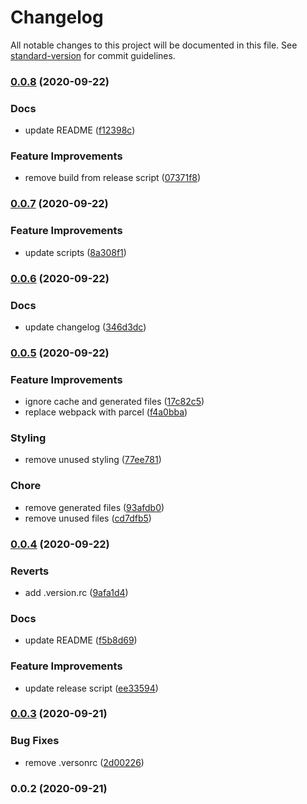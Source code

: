 # Changelog

All notable changes to this project will be documented in this file. See [standard-version](https://github.com/conventional-changelog/standard-version) for commit guidelines.

### [0.0.8](https://github.com/rowdyrabouw/11ty-starter/compare/v0.0.7...v0.0.8) (2020-09-22)


### Docs

* update README ([f12398c](https://github.com/rowdyrabouw/11ty-starter/commit/f12398c04ba816e974711607cc6f00c089609ccf))


### Feature Improvements

* remove build from release script ([07371f8](https://github.com/rowdyrabouw/11ty-starter/commit/07371f8dd5e519b932216ee3f311bcd995e36ccb))

### [0.0.7](https://github.com/rowdyrabouw/11ty-starter/compare/v0.0.6...v0.0.7) (2020-09-22)


### Feature Improvements

* update scripts ([8a308f1](https://github.com/rowdyrabouw/11ty-starter/commit/8a308f1d1068746df2f636e87d40c3ff354bbe03))

### [0.0.6](https://github.com/rowdyrabouw/11ty-starter/compare/v0.0.5...v0.0.6) (2020-09-22)


### Docs

* update changelog ([346d3dc](https://github.com/rowdyrabouw/11ty-starter/commit/346d3dc4a54c9c99dadea8576124bfecb248afb2))

### [0.0.5](https://github.com/rowdyrabouw/11ty-starter/compare/v0.0.4...v0.0.5) (2020-09-22)

### Feature Improvements

- ignore cache and generated files ([17c82c5](https://github.com/rowdyrabouw/11ty-starter/commit/17c82c523eb624ccbed76f7aefa154fa75dd2092))
- replace webpack with parcel ([f4a0bba](https://github.com/rowdyrabouw/11ty-starter/commit/f4a0bba1e785936819f0dc176c8de98d15b82731))

### Styling

- remove unused styling ([77ee781](https://github.com/rowdyrabouw/11ty-starter/commit/77ee781c5959c49e29e7e1e24ad655b734495361))

### Chore

- remove generated files ([93afdb0](https://github.com/rowdyrabouw/11ty-starter/commit/93afdb0c3f749b135edae95e5dcb79bc5686f96e))
- remove unused files ([cd7dfb5](https://github.com/rowdyrabouw/11ty-starter/commit/cd7dfb5c8317ede40c4c2803abd49e773652046e))

### [0.0.4](https://github.com/rowdyrabouw/11ty-starter/compare/v0.0.3...v0.0.4) (2020-09-22)

### Reverts

- add .version.rc ([9afa1d4](https://github.com/rowdyrabouw/11ty-starter/commit/9afa1d4203d970f361554d608c8c939bdc69fa2b))

### Docs

- update README ([f5b8d69](https://github.com/rowdyrabouw/11ty-starter/commit/f5b8d6961351810c758a6c464d1f7f8b1d3381e7))

### Feature Improvements

- update release script ([ee33594](https://github.com/rowdyrabouw/11ty-starter/commit/ee335945f2a2d53222a9036b172db48e62270c5d))

### [0.0.3](https://github.com/rowdyrabouw/11ty-starter/compare/v0.0.2...v0.0.3) (2020-09-21)

### Bug Fixes

- remove .versonrc ([2d00226](https://github.com/rowdyrabouw/11ty-starter/commit/2d002266e467d9c9f0b8696faa1096042e3bd136))

### 0.0.2 (2020-09-21)
